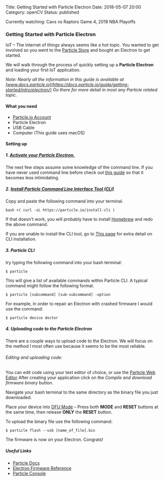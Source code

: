 Title: Getting Started with Particle Electron
Date: 2018-05-07 20:00
Category: openCV
Status: published

Currently watching: Cavs vs Raptors Game 4, 2018 NBA Playoffs

### Getting Started with Particle Electron

IoT – The internet of things always seems like a hot topic. You wanted to get 
involved so you went to the [Particle Store](https://store.particle.io/) and 
bought an Electron to get started.

We will walk through the process of quickly setting up a **Particle Electron** and
loading your first IoT application.

*Note: Nearly all the information in this guide is available at 
[www.docs.particle.io](https://docs.particle.io/guide/getting-started/intro/electron/)
Go there for more detail in most any Particle related topic.*

#### What you need

- [Particle.io Account](https://login.particle.io/login)
- Particle Electron
- USB Cable
- Computer (This guide uses macOS)

#### Setting up

##### 1. [Activate your Particle Electron.](https://setup.particle.io/)  


The next few steps assume some knowledge of the command line.  If you have never 
used command line before check out [this guide](https://lifehacker.com/5633909/who-needs-a-mouse-learn-to-use-the-command-line-for-almost-anything)
so that it becomes less intimidating.

##### 2. [Install Particle Command Line Interface Tool (CLI)](https://docs.particle.io/guide/getting-started/connect/electron/)

Copy and paste the following command into your terminal.

    bash <( curl -sL https://particle.io/install-cli )
    
If that doesn't work, you will probably have to install [Homebrew](https://brew.sh/)
and redo the above command.

If you are unable to install the CLI tool, go to [This page](https://docs.particle.io/guide/tools-and-features/cli/electron/)
for extra detail on CLI installation.

##### 3. Particle CLI

try typing the following command into your bash terminal:

    $ particle
    
This will give a list of available commands within Particle CLI.  A typical
command might follow the following format.

    $ particle [subcommand] [sub-subcommand] -option
    
For example, in order to repair an Electron with crashed firmware I would use
the command:

    $ particle device doctor
    

##### 4. Uploading code to the Particle Electron

There are a couple ways to upload code to the Electron.  We will focus on the method
I most often use because it seems to be the most reliable.

###### Editing and uploading code:

You can edit code using your text editor of choice, or use the [Particle Web Editor](https://build.particle.io/)
After creating your application click on the *Compile and download firmware binary*
button.  

Navigate your bash terminal to the same directory as the binary file you just downloaded.

Place your device into [DFU Mode](https://docs.particle.io/guide/getting-started/modes/electron/#dfu-mode-device-firmware-upgrade-) 
– Press both **MODE** and **RESET** buttons at the same time, then release **ONLY**
 the **RESET** button.
 
To upload the binary file use the following command:

    $ particle flash --usb [name_of_file].bin
    
The firmware is now on your Electron.  Congrats!

##### Useful Links

- [Particle Docs](https://docs.particle.io/guide/getting-started/intro/electron/)
- [Electron Firmware Reference](https://docs.particle.io/reference/firmware/electron/)
- [Particle Console](https://console.particle.io/)



